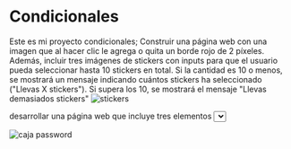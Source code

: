 # Condicionales
Este es mi proyecto condicionales; Construir una página web con una imagen que al hacer clic le agrega o quita un borde rojo de 2 píxeles. Además, incluir tres imágenes de stickers con inputs para que el usuario pueda seleccionar hasta 10 stickers en total. Si la cantidad es 10 o menos, se mostrará un mensaje indicando cuántos stickers ha seleccionado ("Llevas X stickers"). Si supera los 10, se mostrará el mensaje "Llevas demasiados stickers"
![stickers](https://github.com/user-attachments/assets/d076c60a-3efd-44d8-8976-0105f27243ff)

desarrollar una página web que incluye tres elementos <select>, donde los usuarios pueden seleccionar dígitos del 1 al 9. Al hacer clic en el botón "Ingresar", se evalúa la combinación de dígitos seleccionados para verificar si corresponde a las contraseñas válidas: 911 o 714. Si la contraseña es correcta, se muestra un mensaje indicativo: "Password 1 correcto" para 911 y "Password 2 correcto" para 714. Si se ingresa cualquier otra combinación, se presenta el mensaje "Password incorrecto". Este ejercicio refuerza el manejo del DOM y la lógica condicional en JavaScript, promoviendo así el aprendizaje práctico de la programación web.

![caja password](https://github.com/user-attachments/assets/f3295bc4-51be-4d5c-9bd4-ca84af7431ed)

